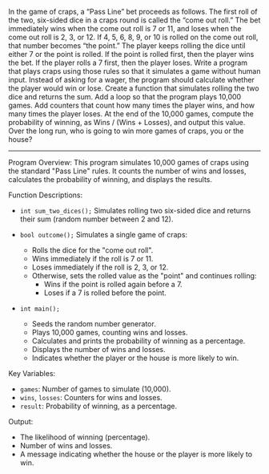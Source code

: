 
In the game of craps, a “Pass Line” bet proceeds as follows. The first roll of the two,
six-sided dice in a craps round is called the “come out roll.” The bet immediately
wins when the come out roll is 7 or 11, and loses when the come out roll is 2, 3,
or 12. If 4, 5, 6, 8, 9, or 10 is rolled on the come out roll, that number becomes
“the point.” The player keeps rolling the dice until either 7 or the point is rolled.
If the point is rolled first, then the player wins the bet. If the player rolls a 7 first,
then the player loses.
Write a program that plays craps using those rules so that it simulates a game
without human input. Instead of asking for a wager, the program should calculate
whether the player would win or lose. Create a function that simulates rolling the
two dice and returns the sum. Add a loop so that the program plays 10,000 games.
Add counters that count how many times the player wins, and how many times the
player loses. At the end of the 10,000 games, compute the probability of winning,
as Wins / (Wins + Losses), and output this value. Over the long run, who is going
to win more games of craps, you or the house?

---

Program Overview:
This program simulates 10,000 games of craps using the standard "Pass Line" rules.
It counts the number of wins and losses, calculates the probability of winning,
and displays the results.

Function Descriptions:
- `int sum_two_dices();`
  Simulates rolling two six-sided dice and returns their sum (random number between 2 and 12).

- `bool outcome();`
  Simulates a single game of craps:
  - Rolls the dice for the "come out roll".
  - Wins immediately if the roll is 7 or 11.
  - Loses immediately if the roll is 2, 3, or 12.
  - Otherwise, sets the rolled value as the "point" and continues rolling:
    - Wins if the point is rolled again before a 7.
    - Loses if a 7 is rolled before the point.

- `int main();`
  - Seeds the random number generator.
  - Plays 10,000 games, counting wins and losses.
  - Calculates and prints the probability of winning as a percentage.
  - Displays the number of wins and losses.
  - Indicates whether the player or the house is more likely to win.

Key Variables:
- `games`: Number of games to simulate (10,000).
- `wins`, `losses`: Counters for wins and losses.
- `result`: Probability of winning, as a percentage.

Output:
- The likelihood of winning (percentage).
- Number of wins and losses.
- A message indicating whether the house or the player is more likely to win.